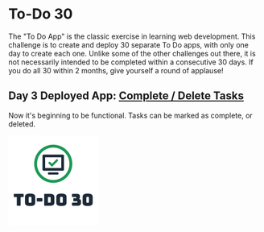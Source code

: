 # To-Do 30

The "To Do App" is the classic exercise in learning web development. This challenge is to create and deploy 30 separate To Do apps, with only one day to create each one. Unlike some of the other challenges out there, it is not necessarily intended to be completed within a consecutive 30 days. If you do all 30 within 2 months, give yourself a round of applause!

## Day 3 Deployed App: [Complete / Delete Tasks](https://todo.elijahwilcott.com/03/)

Now it's beginning to be functional. Tasks can be marked as complete, or deleted.

![To-Do 30](https://github.com/ejw773/to-do-30/blob/main/public/to-do-30-flattened.png)
